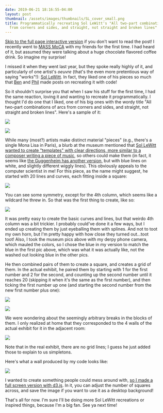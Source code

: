 ```yaml
---
date: 2019-06-21 18:16:55-04:00
layout: post
thumbnail: /assets/images/thumbnails/SL_cover_small.png
title: Programmatically recreating Sol LeWitt's "All two-part combinations of arcs
  from corners and sides, and straight, not straight and broken lines" with d3.js
---
```


[Skip to the full page interactive version](https://www.declanoller.com/wp-content/uploads/2019/06/two_part_combos_fullscreen.html) if you don't want to read the post!
I recently went to [MASS MoCA](https://massmoca.org/) with my friends for the first time. I had heard of it, but assumed they were talking about a huge chocolate flavored coffee drink. So imagine my surprise!

I missed it when they went last year, but they spoke really highly of it, and particularly of one artist's *oeuvre* (that's the even more pretentious way of saying "works"!): [Sol LeWitt](https://en.wikipedia.org/wiki/Sol_LeWitt). In fact, they liked one of his pieces so much that [Ben](http://blog.benwiener.com/programming/art/2017/08/24/lewitt.html) and [Phil](http://www.philipzucker.com/elm-eikonal-sol-lewitt/) made posts on recreating it with code!

So it shouldn't surprise you that when I saw his stuff for the first time, I had the same reaction, loving it and wanting to recreate it programmatically. I thought I'd do one that I liked, one of his big ones with the wordy title "All two-part combinations of arcs from corners and sides, and straight, not straight and broken lines". Here's a sample of it:

![](/assets/images/IMG_20190616_135057-1024x768.jpg)

![](/assets/images/IMG_20190616_135053-1024x757.jpg)

While many (most?) artists make distinct material "pieces" (e.g., there's a single Mona Lisa in Paris), a blurb at the museum mentioned that [Sol LeWitt wanted to create "templates" with clear directions, more similar to a composer writing a piece of music](https://www.wsj.com/articles/SB10001424052970204456604574204210695323316), so others could make them (in fact, it seems like [the Guggenheim has another version,](https://www.guggenheim.org/artwork/2472) but with blue lines on white, and slightly different wiggly lines). This obviously appeals to the computer scientist in me! For this piece, as the name might suggest, he started with 20 lines and curves, each fitting inside a square:

![](/assets/images/IMG_20190616_134811-1024x674.jpg)

You can see some symmetry, except for the 4th column, which seems like a wildcard he threw in. So that was the first thing to create, like so:

![](/assets/images/SL_sample2.png)

It was pretty easy to create the basic curves and lines, but that weirdo 4th column was a bit trickier. I probably could've done it a few ways, but I ended up creating them by just eyeballing them with splines. And not to toot my own horn, but I'm pretty happy with how close they turned out...toot toot! Also, I took the museum pics above with my derpy phone camera, which mauled the colors, so I chose the blue in my version to match the blue in the first pic above, which was what it was actually like, not the washed out looking blue in the other pics.

He then combined pairs of them to create a square, and creates a grid of them. In the actual exhibit, he paired them by starting with 1 for the first number and 2 for the second, and counting up the second number until it reaches 20 (skipping it when it's the same as the first number), and then ticking the first number up one (and starting the second number from the new first number plus one):

![](/assets/images/IMG_20190616_135228-1024x497.jpg)

![](/assets/images/IMG_20190616_135232-1024x454.jpg)

We were wondering about the seemingly arbitrary breaks in the blocks of them. I only realized at home that they corresponded to the 4 walls of the actual exhibit for it in the adjacent room:

![](/assets/images/IMG_20190616_135249-1024x768.jpg)

Note that in the real exhibit, there are no grid lines; I guess he just added those to explain to us simpletons.

Here's what a wall produced by my code looks like:

![](/assets/images/SL_wall_example.png)

I wanted to create something people could mess around with, [so I made a full screen version with d3.js](https://www.declanoller.com/wp-content/uploads/2019/06/two_part_combos_fullscreen.html). In it, you can adjust the number of squares across, and save the image if you want to use it as a desktop background!

That's all for now. I'm sure I'll be doing more Sol LeWitt recreations or inspired things, because I'm a big fan. See ya next time!
